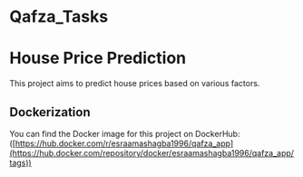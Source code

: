 # Qafza_Tasks

# House Price Prediction

This project aims to predict house prices based on various factors.

## Dockerization

You can find the Docker image for this project on DockerHub:([https://hub.docker.com/r/esraamashagba1996/qafza_app](https://hub.docker.com/repository/docker/esraamashagba1996/qafza_app/tags))
